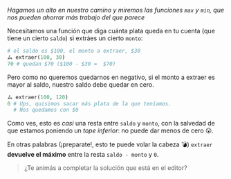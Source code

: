 _Hagamos un alto en nuestro camino y miremos las funciones `max` y `min`, que nos pueden ahorrar más trabajo del que parece_

Necesitamos una función que diga cuánta plata queda en tu cuenta (que tiene un cierto `saldo`) si extráes un cierto `monto`:

```python
# el saldo es $100, el monto a extraer, $30
ム extraer(100, 30)
70 # quedan $70 ($100 - $30 =  $70)
```

Pero como no queremos quedarnos en negativo, si el monto a extraer es mayor al saldo, nuestro saldo debe quedar en cero.

```python
ム extraer(100, 120)
0 # Ups, quisimos sacar más plata de la que teníamos.
  # Nos quedamos con $0
```

Como ves, esto es _casi_ una resta entre `saldo` y `monto`, con la salvedad de que estamos poniendo un _tope inferior_: no puede dar menos de cero :open_mouth:.

En otras palabras (¡preparate!, esto te puede volar la cabeza :bomb:) `extraer` **devuelve el máximo** entre la resta `saldo - monto`  y `0`.

> ¿Te animás a completar la solución que está en el editor?
>
